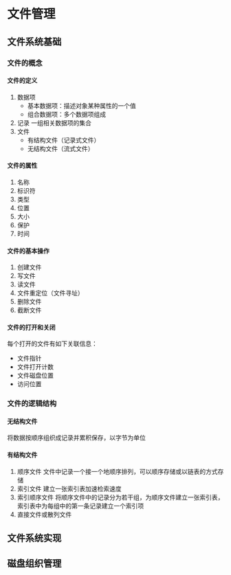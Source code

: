 # 文件管理

## 文件系统基础

### 文件的概念

#### 文件的定义

1. 数据项
   + 基本数据项：描述对象某种属性的一个值
   + 组合数据项：多个数据项组成
2. 记录
   一组相关数据项的集合
3. 文件
   + 有结构文件（记录式文件）
   + 无结构文件（流式文件）

#### 文件的属性

1. 名称
2. 标识符
3. 类型
4. 位置
5. 大小
6. 保护
7. 时间

#### 文件的基本操作

1. 创建文件
2. 写文件
3. 读文件
4. 文件重定位（文件寻址）
5. 删除文件
6. 截断文件

#### 文件的打开和关闭

每个打开的文件有如下关联信息：

+ 文件指针
+ 文件打开计数
+ 文件磁盘位置
+ 访问位置

### 文件的逻辑结构

#### 无结构文件

将数据按顺序组织成记录并累积保存，以字节为单位

#### 有结构文件

1. 顺序文件
   文件中记录一个接一个地顺序排列，可以顺序存储或以链表的方式存储
2. 索引文件
   建立一张索引表加速检索速度
3. 索引顺序文件
   将顺序文件中的记录分为若干组，为顺序文件建立一张索引表，索引表中为每组中的第一条记录建立一个索引项
4. 直接文件或散列文件

## 文件系统实现

## 磁盘组织管理